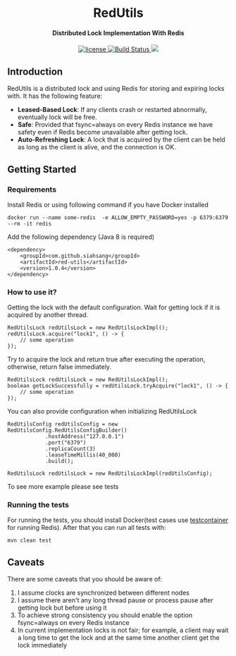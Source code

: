 <h1 align="center"> 
    RedUtils
</h1>  

<h4 align="center">Distributed Lock Implementation With Redis</h4>

<p align="center">
    <a href="http://www.apache.org/licenses/LICENSE-2.0">
        <img src="https://img.shields.io/badge/license-Apache%20License%202.0-blue.svg?style=flat" alt="license" title="">
    </a>
    <a href="https://travis-ci.com/github/siahsang/red-utils">
        <img src="https://travis-ci.com/siahsang/red-utils.svg?token=N599nN4MvyuvHP5RhDbq&branch=develop" alt="Build Status">
    </a>
    <a href="https://codecov.io/gh/siahsang/red-utils">
        <img src="https://codecov.io/gh/siahsang/red-utils/branch/develop/graph/badge.svg?token=9OF1191T9L"/>
    </a>

</p>


## Introduction ##
RedUtils is a distributed lock and using Redis for storing and expiring locks with. It has the following feature:

-  **Leased-Based Lock**: If any clients crash or restarted abnormally, eventually lock will be free. 
-  **Safe**: Provided that fsync=always on every Redis instance we have safety even if Redis become unavailable after getting lock. 
-  **Auto-Refreshing Lock**: A lock that is acquired by the client can be held as long as the client is alive, and the connection is OK. 


## Getting Started ##

### Requirements ##
Install Redis or using following command if you have Docker installed
```
docker run --name some-redis  -e ALLOW_EMPTY_PASSWORD=yes -p 6379:6379 --rm -it redis
```

Add the following dependency (Java 8 is required)

```
<dependency>
    <groupId>com.github.siahsang</groupId>
    <artifactId>red-utils</artifactId>
    <version>1.0.4</version>
</dependency>
```



### How to use it? ##

Getting the lock with the default configuration. Wait for getting lock if it is acquired by another thread.

```
RedUtilsLock redUtilsLock = new RedUtilsLockImpl();
redUtilsLock.acquire("lock1", () -> {
    // some operation
});
```

Try to acquire the lock and return true after executing the operation, otherwise, return false immediately.
```
RedUtilsLock redUtilsLock = new RedUtilsLockImpl();
boolean getLockSuccessfully = redUtilsLock.tryAcquire("lock1", () -> {
    // some operation
});
```

You can also provide configuration when initializing RedUtilsLock
```
RedUtilsConfig redUtilsConfig = new RedUtilsConfig.RedUtilsConfigBuilder()
            .hostAddress("127.0.0.1")
            .port("6379")
            .replicaCount(3)
            .leaseTimeMillis(40_000)
            .build();

RedUtilsLock redUtilsLock = new RedUtilsLockImpl(redUtilsConfig);
```

To see more example please see tests


### Running the tests ###
For running the tests, you should install Docker(test cases use [testcontainer](https://www.testcontainers.org/) for running Redis). 
After that you can run all tests with:
``` 
mvn clean test
```

## Caveats ##
There are some caveats that you should be aware of:

1. I assume clocks are synchronized between different nodes
2. I assume there aren't any long thread pause or process pause after getting lock but before using it
3. To achieve strong consistency you should enable the option fsync=always on every Redis instance  
4. In current implementation locks is not fair; for example, a client may wait a long time to get the lock and at the same time another client get the lock immediately

